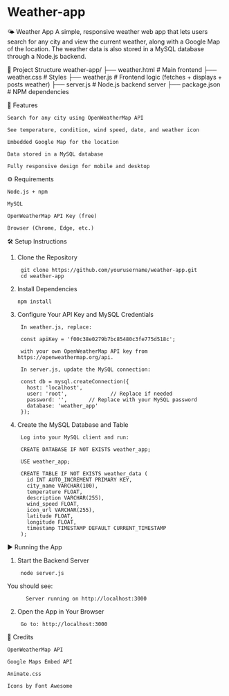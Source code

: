 # Weather-app

🌤️ Weather App
A simple, responsive weather web app that lets users search for any city and view the current weather, along with a Google Map of the location. The weather data is also stored in a MySQL database through a Node.js backend.

📁 Project Structure
weather-app/
├── weather.html         # Main frontend
├── weather.css          # Styles
├── weather.js           # Frontend logic (fetches + displays + posts weather)
├── server.js            # Node.js backend server
├── package.json         # NPM dependencies

🚀 Features

    Search for any city using OpenWeatherMap API

    See temperature, condition, wind speed, date, and weather icon

    Embedded Google Map for the location

    Data stored in a MySQL database

    Fully responsive design for mobile and desktop

⚙️ Requirements

    Node.js + npm

    MySQL

    OpenWeatherMap API Key (free)

    Browser (Chrome, Edge, etc.)

🛠️ Setup Instructions

1. Clone the Repository

        git clone https://github.com/yourusername/weather-app.git
        cd weather-app

2. Install Dependencies

       npm install

3. Configure Your API Key and MySQL Credentials

        In weather.js, replace:
        
        const apiKey = 'f00c38e0279b7bc85480c3fe775d518c';
        
        with your own OpenWeatherMap API key from https://openweathermap.org/api.
        
        In server.js, update the MySQL connection:
        
        const db = mysql.createConnection({
          host: 'localhost',
          user: 'root',              // Replace if needed
          password: '',       // Replace with your MySQL password
          database: 'weather_app'
        });

4. Create the MySQL Database and Table

        Log into your MySQL client and run:
        
        CREATE DATABASE IF NOT EXISTS weather_app;
        
        USE weather_app;
        
        CREATE TABLE IF NOT EXISTS weather_data (
          id INT AUTO_INCREMENT PRIMARY KEY,
          city_name VARCHAR(100),
          temperature FLOAT,
          description VARCHAR(255),
          wind_speed FLOAT,
          icon_url VARCHAR(255),
          latitude FLOAT,
          longitude FLOAT,
          timestamp TIMESTAMP DEFAULT CURRENT_TIMESTAMP
        );


▶️ Running the App

  1. Start the Backend Server
      
          node server.js
          
  You should see:
          
          Server running on http://localhost:3000
          
  2. Open the App in Your Browser
          
          Go to: http://localhost:3000


🧠 Credits

    OpenWeatherMap API

    Google Maps Embed API

    Animate.css

    Icons by Font Awesome

